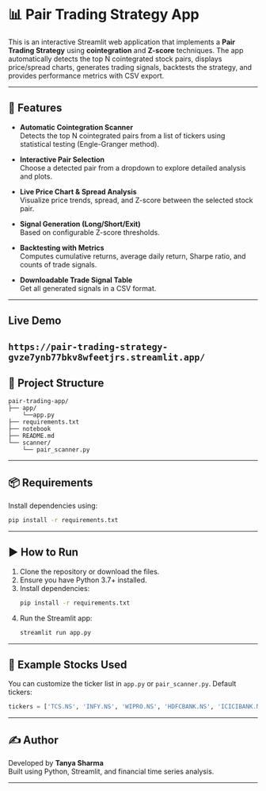 # 📊 Pair Trading Strategy App

This is an interactive Streamlit web application that implements a **Pair Trading Strategy** using **cointegration** and **Z-score** techniques. The app automatically detects the top N cointegrated stock pairs, displays price/spread charts, generates trading signals, backtests the strategy, and provides performance metrics with CSV export.

---

## 🚀 Features

- **Automatic Cointegration Scanner**  
  Detects the top N cointegrated pairs from a list of tickers using statistical testing (Engle-Granger method).

- **Interactive Pair Selection**  
  Choose a detected pair from a dropdown to explore detailed analysis and plots.

- **Live Price Chart & Spread Analysis**  
  Visualize price trends, spread, and Z-score between the selected stock pair.

- **Signal Generation (Long/Short/Exit)**  
  Based on configurable Z-score thresholds.

- **Backtesting with Metrics**  
  Computes cumulative returns, average daily return, Sharpe ratio, and counts of trade signals.

- **Downloadable Trade Signal Table**  
  Get all generated signals in a CSV format.

---
## Live Demo
```https://pair-trading-strategy-gvze7ynb77bkv8wfeetjrs.streamlit.app/```
---

## 📂 Project Structure

```
pair-trading-app/
├── app/
    └──app.py
├── requirements.txt
├── notebook
├── README.md
└── scanner/
    └── pair_scanner.py
```

---

## 📦 Requirements

Install dependencies using:

```bash
pip install -r requirements.txt
```

---

## ▶️ How to Run

1. Clone the repository or download the files.
2. Ensure you have Python 3.7+ installed.
3. Install dependencies:
   ```bash
   pip install -r requirements.txt
   ```
4. Run the Streamlit app:
   ```bash
   streamlit run app.py
   ```

---

## 🧪 Example Stocks Used

You can customize the ticker list in `app.py` or `pair_scanner.py`. Default tickers:

```python
tickers = ['TCS.NS', 'INFY.NS', 'WIPRO.NS', 'HDFCBANK.NS', 'ICICIBANK.NS', 'RELIANCE.NS']
```

---


## ✍️ Author

Developed by **Tanya Sharma**  
Built using Python, Streamlit, and financial time series analysis.

---


